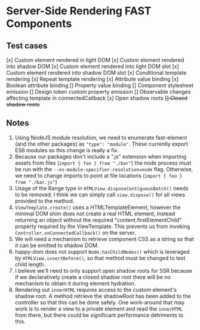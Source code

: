 # Server-Side Rendering FAST Components

## Test cases
[x] Custom element rendered in light DOM
[x] Custom element rendered into shadow DOM
[x] Custom element rendered into light DOM slot
[x] Custom element rendered into shadow DOM slot
[x] Conditional template rendering
[x] Repeat template rendering
[x] Attribute value binding
[x] Boolean attribute binding
[] Property value binding
[] Component stylesheet emission
[] Design token custom property emission
[] Observable changes affecting template in connectedCallback
[x] Open shadow roots
~~[] Closed shadow roots~~

## Notes
1. Using NodeJS module resolution, we need to enumerate fast-element (and the other packages) as `"type": "module"`. These currently export ES6 modules so this change is really a fix.
2. Because our packages don't include a ".js" extension when importing assets from files (`import { foo } from "./bar"`) the node process must be run with the  `--es-module-specifier-resolution=node` flag. Otherwise, we need to change imports to point at file locations (`import { foo } from "./bar.js"`)
3. Usage of the Range type in `HTMLView.disposeContiguousBatch()` needs to be removed. I think we can simply call `view.dispose()` for all views provided to the method.
4. `ViewTemplate.create()` uses a HTMLTemplateElement, however the minimal DOM shim does not create a real HTML element, instead returning an object without the required "content.firstElementChild" property required by the ViewTemplate. This prevents us from invoking `Controller.onConnectedCallback()` on the server.
5. We will need a mechanism to retrieve component CSS as a string so that it can be emitted to shadow DOM.
6. happy-dom does not support `Node.hasChildNodes()` which is leveraged by `HTMLView.insertBefore()`, so that method must be changed to test child length.
7. I believe we'll need to only support open shadow roots for SSR because if we declaratively create a closed shadow root there will be no mechanism to obtain it during element hydration.
8. Rendering out `innerHTML` requires access to the custom element's shadow root. A method retrieve the shadowRoot has been added to the controller so that this can be done safely. One work-around that may work is to render a view to a private element and read the `innerHTML` from there, but there could be significant performance detriments to this.